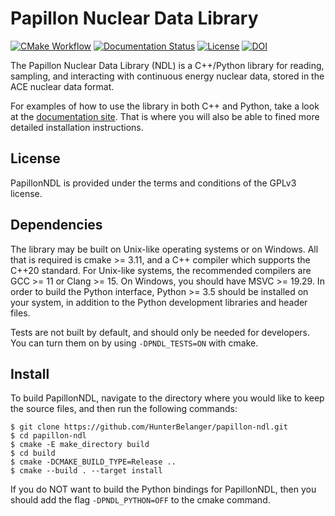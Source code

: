 # Papillon Nuclear Data Library
[![CMake Workflow](https://github.com/HunterBelanger/papillon-ndl/actions/workflows/cmake.yml/badge.svg)](https://github.com/HunterBelanger/papillon-ndl/actions)
[![Documentation Status](https://readthedocs.org/projects/papillon-ndl/badge/?version=latest)](https://papillon-ndl.readthedocs.io/en/latest/?badge=latest)
[![License](https://img.shields.io/badge/License-GPLv3-brightgreen)](https://github.com/HunterBelanger/papillon-ndl/blob/develop/LICENSE)
[![DOI](https://zenodo.org/badge/DOI/10.5281/zenodo.7121174.svg)](https://doi.org/10.5281/zenodo.7121174)

The Papillon Nuclear Data Library (NDL) is a C++/Python library for reading,
sampling, and interacting with continuous energy nuclear data, stored in the ACE
nuclear data format.

For examples of how to use the library in both C++ and Python, take a look at
the [documentation site](https://papillon-ndl.readthedocs.io). That is where you
will also be able to fined more detailed installation instructions.

## License
PapillonNDL is provided under the terms and conditions of the GPLv3
license.

## Dependencies
The library may be built on Unix-like operating systems or on Windows. All that
is required is cmake >= 3.11, and a C++ compiler which supports the C++20
standard. For Unix-like systems, the recommended compilers are GCC >= 11 or
Clang >= 15. On Windows, you should have MSVC >= 19.29. In order to build the
Python interface, Python >= 3.5 should be installed on your system, in
addition to the Python development libraries and header files.

Tests are not built by default, and should only be needed for developers. You
can turn them on by using ```-DPNDL_TESTS=ON``` with cmake.

## Install
To build PapillonNDL, navigate to the directory where you would like to keep the
source files, and then run the following commands:
```
$ git clone https://github.com/HunterBelanger/papillon-ndl.git
$ cd papillon-ndl
$ cmake -E make_directory build
$ cd build
$ cmake -DCMAKE_BUILD_TYPE=Release ..
$ cmake --build . --target install
```

If you do NOT want to build the Python bindings for PapillonNDL, then you should
add the flag ```-DPNDL_PYTHON=OFF``` to the cmake command.
